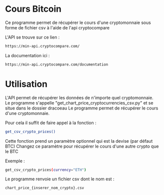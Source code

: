 # Cours Bitcoin 

Ce programme permet de récupérer le cours d'une cryptomonnaie sous forme de fichier csv à l'aide de l'api cryptocompare

L'API se trouve sur ce lien :

```bash
https://min-api.cryptocompare.com/
```

La documentation ici : 

```bash
https://min-api.cryptocompare.com/documentation
```

# Utilisation

L'API permet de récupérer les données de n'importe quel cryptomonnaie.
Le programme s'appelle "get_chart_price_cryptocurrencies_csv.py" et se situe dans le dossier dracoeau
Le programme permet de récupérer le cours d'une cryptomonnaie.

Pour cela il suffit de faire appel à la fonction :
```bash
get_csv_crypto_prices()
```

Cette fonction prend un paramètre optionnel qui est la devise (par défaut BTC)
Changez ce paramètre pour récupérer le cours d'une autre crypto que le BTC

Exemple : 
```bash
get_csv_crypto_prices(currency="ETH")
```

Le programme renvoie un fichier csv dont le nom est :
```bash
chart_price_{inserer_nom_crypto}.csv
```
